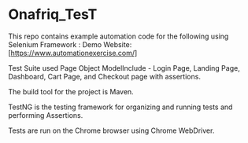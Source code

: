 # Onafriq_TesT
This repo contains example automation code for the following using Selenium Framework :
Demo Website: [https://www.automationexercise.com/]

Test Suite used Page Object ModelInclude - Login Page, Landing Page, Dashboard, Cart Page, and Checkout page with assertions.

The build tool for the project is Maven.

TestNG is the testing framework for organizing and running tests and performing Assertions.

Tests are run on the Chrome browser using Chrome WebDriver.

